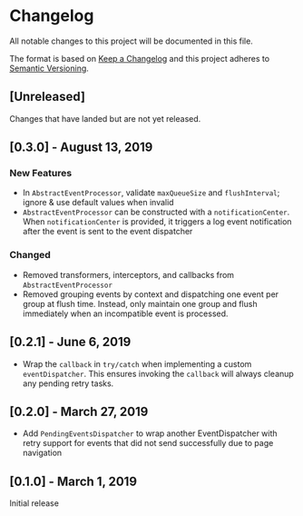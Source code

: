 # Changelog
All notable changes to this project will be documented in this file.

The format is based on [Keep a Changelog](http://keepachangelog.com/en/1.0.0/)
and this project adheres to [Semantic Versioning](http://semver.org/spec/v2.0.0.html).

## [Unreleased]
Changes that have landed but are not yet released.

## [0.3.0] - August 13, 2019

### New Features
- In `AbstractEventProcessor`, validate `maxQueueSize` and `flushInterval`; ignore & use default values when invalid
- `AbstractEventProcessor` can be constructed with a `notificationCenter`. When `notificationCenter` is provided, it triggers a log event notification after the event is sent to the event dispatcher

### Changed
- Removed transformers, interceptors, and callbacks from `AbstractEventProcessor`
- Removed grouping events by context and dispatching one event per group at flush time. Instead, only maintain one group and flush immediately when an incompatible event is processed.

## [0.2.1] - June 6, 2019

- Wrap the `callback` in `try/catch` when implementing a custom `eventDispatcher`.  This ensures invoking the `callback` will always cleanup any pending retry tasks.

## [0.2.0] - March 27, 2019

- Add `PendingEventsDispatcher` to wrap another EventDispatcher with retry support for
events that did not send successfully due to page navigation

## [0.1.0] - March 1, 2019

Initial release
